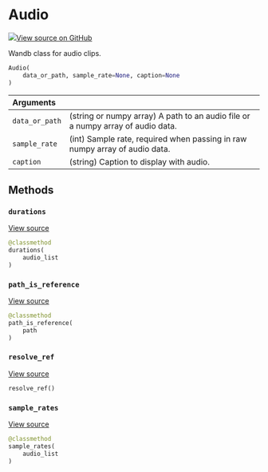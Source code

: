 # Audio



[![](https://www.tensorflow.org/images/GitHub-Mark-32px.png)View source on GitHub](https://www.github.com/wandb/client/tree/v0.12.9/wandb/data_types.py#L958-L1102)



Wandb class for audio clips.

```python
Audio(
    data_or_path, sample_rate=None, caption=None
)
```





| Arguments |  |
| :--- | :--- |
|  `data_or_path` |  (string or numpy array) A path to an audio file or a numpy array of audio data. |
|  `sample_rate` |  (int) Sample rate, required when passing in raw numpy array of audio data. |
|  `caption` |  (string) Caption to display with audio. |



## Methods

<h3 id="durations"><code>durations</code></h3>

[View source](https://www.github.com/wandb/client/tree/v0.12.9/wandb/data_types.py#L1060-L1062)

```python
@classmethod
durations(
    audio_list
)
```




<h3 id="path_is_reference"><code>path_is_reference</code></h3>

[View source](https://www.github.com/wandb/client/tree/v0.12.9/wandb/data_types.py#L1003-L1005)

```python
@classmethod
path_is_reference(
    path
)
```




<h3 id="resolve_ref"><code>resolve_ref</code></h3>

[View source](https://www.github.com/wandb/client/tree/v0.12.9/wandb/data_types.py#L1076-L1088)

```python
resolve_ref()
```




<h3 id="sample_rates"><code>sample_rates</code></h3>

[View source](https://www.github.com/wandb/client/tree/v0.12.9/wandb/data_types.py#L1064-L1066)

```python
@classmethod
sample_rates(
    audio_list
)
```






